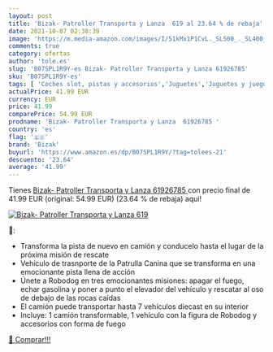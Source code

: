 ```yaml
---
layout: post
title: 'Bizak- Patroller Transporta y Lanza  619 al 23.64 % de rebaja'
date: 2021-10-07 02:38:39
image: 'https://m.media-amazon.com/images/I/51kMx1P1CvL._SL500_._SL400_.jpg'
comments: true
category: ofertas
author: 'tole.es'
slug: 'B07SPL1R9Y-es Bizak- Patroller Transporta y Lanza 61926785'
sku: 'B07SPL1R9Y-es'
tags: [ 'Coches slot, pistas y accesorios','Juguetes','Juguetes y juegos','Vehículos de juguete para niños','bizak','bizak-', ]
actualPrice: 41.99 EUR
currency: EUR
price: 41.99
comparePrice: 54.99 EUR
prodname: 'Bizak- Patroller Transporta y Lanza  61926785 '
country: 'es'
flag: '🇪🇸'
brand: 'Bizak'
buyurl: 'https://www.amazon.es/dp/B07SPL1R9Y/?tag=tolees-21'
descuento: '23.64'
average: '41.99'
---
```


Tienes [Bizak- Patroller Transporta y Lanza  61926785 ](https://www.amazon.es/dp/B07SPL1R9Y/?tag=tolees-21) con precio final de  41.99 EUR (original: 54.99 EUR) (23.64 %  de rebaja) aqui!

[![Bizak- Patroller Transporta y Lanza  619](https://m.media-amazon.com/images/I/51kMx1P1CvL._SL500_._SL400_.jpg)](https://www.amazon.es/dp/B07SPL1R9Y/?tag=tolees-21)

🔎:

- Transforma la pista de nuevo en camión y conducelo hasta el lugar de la próxima misión de rescate
- Vehículo de trasnporte de la Patrulla Canina que se transforma en una emocionante pista llena de acción
- Únete a Robodog en tres emocionantes misiones: apagar el fuego, echar gasolina y poner a punto el elevador del vehículo y rescatar al oso de debajo de las rocas caídas
- El camión puede transportar hasta 7 vehículos diecast en su interior
- Incluye: 1 camión transformable, 1 vehículo con la figura de Robodog y accesorios con forma de fuego

[🛒 Comprar!!!](https://www.amazon.es/dp/B07SPL1R9Y/?tag=tolees-21)
